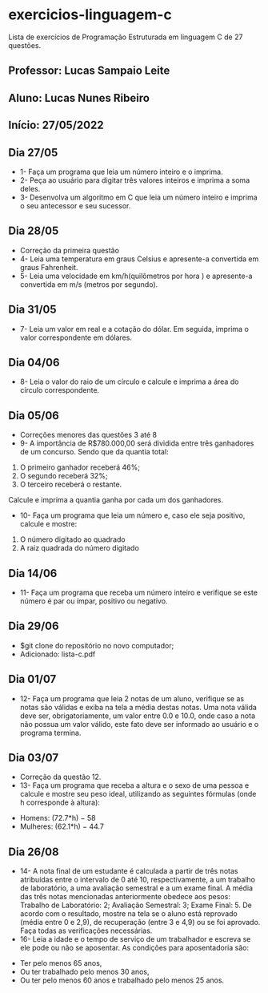 
# exercicios-linguagem-c
Lista de exercícios de Programação Estruturada em linguagem C de 27 questões. 

## Professor: Lucas Sampaio Leite
## Aluno: Lucas Nunes Ribeiro   
## Início: 27/05/2022


## Dia 27/05

* 1- Faça um programa que leia um número inteiro e o imprima.
* 2- Peça ao usuário para digitar três valores inteiros e imprima a soma deles.
* 3- Desenvolva um algoritmo em C que leia um número inteiro e imprima o seu antecessor e seu sucessor.

## Dia 28/05

* Correção da primeira questão
* 4- Leia uma temperatura em graus Celsius e apresente-a convertida em graus Fahrenheit.
* 5- Leia uma velocidade em km/h(quilômetros por hora ) e apresente-a convertida em m/s (metros por segundo).

## Dia 31/05

* 7- Leia um valor em real e a cotação do dólar. Em seguida, imprima o valor correspondente em dólares.

## Dia 04/06

* 8- Leia o valor do raio de um círculo e calcule e imprima a área do círculo correspondente.

## Dia 05/06

* Correções menores das questões 3 até 8
* 9- A importância de R$780.000,00 será dividida entre três ganhadores de um concurso. Sendo que da quantia total:
1. O primeiro ganhador receberá 46%;
2. O segundo receberá 32%;
3. O terceiro receberá o restante.

Calcule e imprima a quantia ganha por cada um dos ganhadores.
* 10- Faça um programa que leia um número e, caso ele seja positivo, calcule e mostre:
1. O número digitado ao quadrado
2. A raiz quadrada do número digitado

## Dia 14/06
* 11- Faça um programa que receba um número inteiro e verifique se este
número é par ou ímpar, positivo ou negativo.

## Dia 29/06
* $git clone do repositório no novo computador;
* Adicionado: lista-c.pdf

## Dia 01/07
* 12- Faça um programa que leia 2 notas de um aluno, verifique se as notas são válidas e exiba na tela a média destas notas. Uma nota válida deve ser, obrigatoriamente, um valor entre 0.0 e 10.0, onde caso a nota não possua um valor válido, este fato deve ser informado ao usuário e o programa termina.

## Dia 03/07
* Correção da questão 12.
* 13- Faça um programa que receba a altura e o sexo de uma pessoa e calcule e mostre seu peso ideal, utilizando as seguintes fórmulas (onde h corresponde à altura):
- Homens: (72.7*h) − 58
- Mulheres: (62.1*h) − 44.7

## Dia 26/08
* 14- A nota final de um estudante é calculada a partir de três notas atribuídas
entre o intervalo de 0 até 10, respectivamente, a um trabalho de laboratório, a uma avaliação semestral e a um exame final. A média das três notas mencionadas anteriormente obedece aos pesos: Trabalho de Laboratório: 2; Avaliação Semestral: 3; Exame Final: 5. De acordo com o
resultado, mostre na tela se o aluno está reprovado (média entre 0 e 2,9),  de recuperação (entre 3 e 4,9) ou se foi aprovado. Faça todas as verificações necessárias.
* 16- Leia a idade e o tempo de serviço de um trabalhador e escreva se ele pode ou não se aposentar. As condições para aposentadoria são:
- Ter pelo menos 65 anos,
- Ou ter trabalhado pelo menos 30 anos,
- Ou ter pelo menos 60 anos e trabalhado pelo menos 25 anos.

